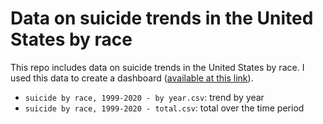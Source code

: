 # Data on suicide trends in the United States by race

This repo includes data on suicide trends in the United States by race. I used this data to create a dashboard ([available at this link](https://datastudio.google.com/reporting/b97f968e-19de-47f0-9216-7cb088bf3f5c)). 
- `suicide by race, 1999-2020 - by year.csv`: trend by year
- `suicide by race, 1999-2020 - total.csv`: total over the time period
